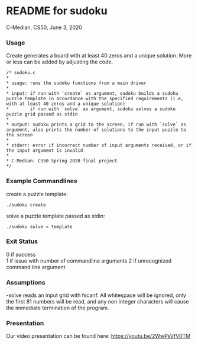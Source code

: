 # README for sudoku
C-Median, CS50, June 3, 2020

### Usage ###     
 
Create generates a board with at least 40 zeros and a unique solution. More or less can be added by adjusting the code. 
  
````
/* sudoku.c
*
* usage: runs the sudoku functions from a main driver
*
* input: if run with `create` as argument, sudoku builds a sudoku puzzle template in accordance with the specified requirements (i.e, with at least 40 zeros and a unique solution)  
*        if run with `solve` as argument, sudoku solves a sudoku puzzle grid passed as stdin  
*
* output: sudoku prints a grid to the screen; if run with `solve` as argument, also prints the number of solutions to the input puzzle to the screen
*
* stderr: error if incorrect number of input arguments received, or if the input argument is invalid
*
* C-Median: CS50 Spring 2020 final project
*/
````  
  
### Example Commandlines ###  
  
create a puzzle template:  
````  
./sudoku create   
````    
solve a puzzle template passed as stdin:  
```  
./sudoku solve < template  
````  
  
### Exit Status ###  
  
0 if success  
1 if issue with number of commandline arguments 
2 if unrecognized command line argument
  
  
### Assumptions ###  

-solve reads an input grid with fscanf. All whitespace will be ignored, only the first 81 numbers will be read, and any non integer characters will cause the immediate termination of the program.

### Presentation ###  

Our video presentation can be found here: https://youtu.be/2WwPsVfV0TM

